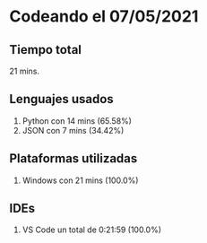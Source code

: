 # Codeando el 07/05/2021

## Tiempo total
21 mins.

## Lenguajes usados
1. Python con 14 mins (65.58%)
1. JSON con 7 mins (34.42%)

## Plataformas utilizadas
1. Windows con 21 mins (100.0%)

## IDEs
1. VS Code un total de 0:21:59 (100.0%)
